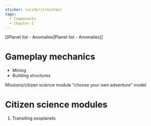 ```yaml
---
sticker: lucide//crosshair
tags:
  - Components
  - Chapter-1
---
```

[[Planet list - Anomalies|Planet list - Anomalies]] 

# Gameplay mechanics
* Mining
* Building structures

Missions/citizen science module "choose your own adventure" model

# Citizen science modules
1. Transiting exoplanets